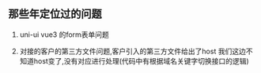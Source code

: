 ## 那些年定位过的问题

1. uni-ui vue3 的form表单问题

2. 对接的客户的第三方文件问题,客户引入的第三方文件给出了host
   我们这边不知道host变了,没有对应进行处理(代码中有根据域名关键字切换接口的逻辑)